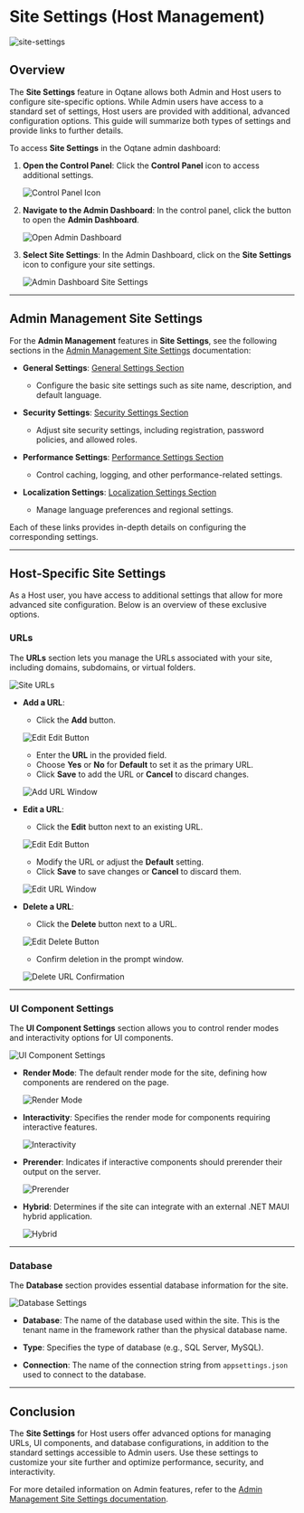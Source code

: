 # Site Settings (Host Management)

![site-settings](./assets/site-settings.png)

## Overview

The **Site Settings** feature in Oqtane allows both Admin and Host users to configure site-specific options. While Admin users have access to a standard set of settings, Host users are provided with additional, advanced configuration options. This guide will summarize both types of settings and provide links to further details.

To access **Site Settings** in the Oqtane admin dashboard:

1. **Open the Control Panel**: Click the **Control Panel** icon to access additional settings.

   ![Control Panel Icon](./assets/control-panel-button.png)

2. **Navigate to the Admin Dashboard**: In the control panel, click the button to open the **Admin Dashboard**.

   ![Open Admin Dashboard](./assets/control-panel-admin-dashboard-button.png)

3. **Select Site Settings**: In the Admin Dashboard, click on the **Site Settings** icon to configure your site settings.

   ![Admin Dashboard Site Settings](./assets/admin-dashboard-site-settings.png)

---

## Admin Management Site Settings

For the **Admin Management** features in **Site Settings**, see the following sections in the [Admin Management Site Settings](../../admin-management/site-settings.md) documentation:

- **General Settings**: [General Settings Section](../../admin-management/site-settings.md#general-settings)
  - Configure the basic site settings such as site name, description, and default language.

- **Security Settings**: [Security Settings Section](../../admin-management/site-settings.md#security-settings)
  - Adjust site security settings, including registration, password policies, and allowed roles.

- **Performance Settings**: [Performance Settings Section](../../admin-management/site-settings.md#performance-settings)
  - Control caching, logging, and other performance-related settings.

- **Localization Settings**: [Localization Settings Section](../../admin-management/site-settings.md#localization-settings)
  - Manage language preferences and regional settings.

Each of these links provides in-depth details on configuring the corresponding settings.

---

## Host-Specific Site Settings

As a Host user, you have access to additional settings that allow for more advanced site configuration. Below is an overview of these exclusive options.

### URLs

The **URLs** section lets you manage the URLs associated with your site, including domains, subdomains, or virtual folders.

![Site URLs](./assets/site-settings-site-urls.png)

- **Add a URL**:
  - Click the **Add** button.
 
   ![Edit Edit Button](./assets/site-settings-site-urls-add-button.png)

  - Enter the **URL** in the provided field.
  - Choose **Yes** or **No** for **Default** to set it as the primary URL.
  - Click **Save** to add the URL or **Cancel** to discard changes.

   ![Add URL Window](./assets/site-settings-site-urls-add-window.png)

- **Edit a URL**:
  - Click the **Edit** button next to an existing URL.
 
   ![Edit Edit Button](./assets/site-settings-site-urls-edit-button.png)

  - Modify the URL or adjust the **Default** setting.
  - Click **Save** to save changes or **Cancel** to discard them.

   ![Edit URL Window](./assets/site-settings-site-urls-edit-window.png)

- **Delete a URL**:
  - Click the **Delete** button next to a URL.
 
   ![Edit Delete Button](./assets/site-settings-site-urls-delete-button.png)

  - Confirm deletion in the prompt window.

   ![Delete URL Confirmation](./assets/site-settings-site-urls-delete-confirmation-window.png)

---

### UI Component Settings

The **UI Component Settings** section allows you to control render modes and interactivity options for UI components.

![UI Component Settings](./assets/site-settings-ui-components-settings.png)

- **Render Mode**: The default render mode for the site, defining how components are rendered on the page.
  
   ![Render Mode](./assets/site-settings-ui-components-settings-render-mode.png)

- **Interactivity**: Specifies the render mode for components requiring interactive features.

   ![Interactivity](./assets/site-settings-ui-components-settings-interactivity.png)

- **Prerender**: Indicates if interactive components should prerender their output on the server.

   ![Prerender](./assets/site-settings-ui-components-settings-prerender.png)

- **Hybrid**: Determines if the site can integrate with an external .NET MAUI hybrid application.

   ![Hybrid](./assets/site-settings-ui-components-settings-hybrid.png)

---

### Database

The **Database** section provides essential database information for the site.

![Database Settings](./assets/site-settings-database.png)

- **Database**: The name of the database used within the site. This is the tenant name in the framework rather than the physical database name.

- **Type**: Specifies the type of database (e.g., SQL Server, MySQL).

- **Connection**: The name of the connection string from `appsettings.json` used to connect to the database.

---

## Conclusion

The **Site Settings** for Host users offer advanced options for managing URLs, UI components, and database configurations, in addition to the standard settings accessible to Admin users. Use these settings to customize your site further and optimize performance, security, and interactivity.

For more detailed information on Admin features, refer to the [Admin Management Site Settings documentation](../../admin-management/site-settings.md).

